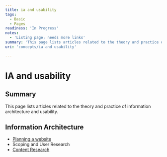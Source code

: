 ```yaml
---
title: ia and usability
tags:
  - Basic
  - Pages
readiness: 'In Progress'
notes:
  - 'Listing page; needs more links'
summary: 'This page lists articles related to the theory and practice of information architecture and usability.'
uri: 'concepts/ia and usability'

---
```

# IA and usability

## Summary

This page lists articles related to the theory and practice of information architecture and usability.

## Information Architecture

-   [Planning a website](/concepts/information_architecture/planning_a_website)
-   Scoping and User Research
-   [Content Research](/concepts/information_architecture/content_research)

